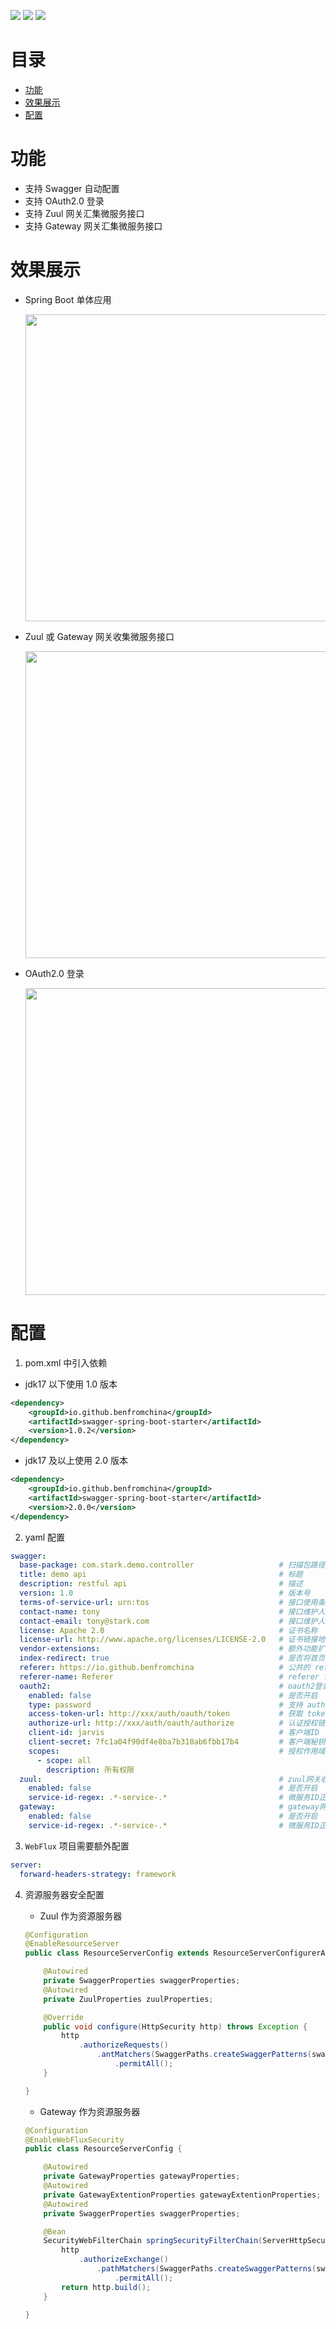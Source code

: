 [![](https://img.shields.io/badge/Maven%20Central-v2.0.0-brightgreen)](https://search.maven.org/artifact/io.github.benfromchina/swagger-spring-boot-starter/2.0.0/jar)
[![](https://img.shields.io/badge/Release-v2.0.0-blue)](https://gitee.com/jarvis-lib/swagger-spring-boot-starter/releases/v2.0.0)
[![](https://img.shields.io/badge/License-Apache--2.0-9cf)](https://www.apache.org/licenses/LICENSE-2.0.html)

# 目录

- [功能](#功能)
- [效果展示](#效果展示)
- [配置](#配置)

# 功能

- 支持 Swagger 自动配置
- 支持 OAuth2.0 登录
- 支持 Zuul 网关汇集微服务接口
- 支持 Gateway 网关汇集微服务接口

# 效果展示

- Spring Boot 单体应用

  <img src="docs/lib/standalone.png" width="864" height="491">

- Zuul 或 Gateway 网关收集微服务接口
  
  <img src="docs/lib/gateway.png" width="864" height="491">
  
- OAuth2.0 登录
  
  <img src="docs/lib/oauth2.png" width="864" height="491">


# 配置

1. pom.xml 中引入依赖

- jdk17 以下使用 1.0 版本

```xml
<dependency>
    <groupId>io.github.benfromchina</groupId>
    <artifactId>swagger-spring-boot-starter</artifactId>
    <version>1.0.2</version>
</dependency>
```

- jdk17 及以上使用 2.0 版本

```xml
<dependency>
    <groupId>io.github.benfromchina</groupId>
    <artifactId>swagger-spring-boot-starter</artifactId>
    <version>2.0.0</version>
</dependency>
```

2. yaml 配置

```yml
swagger:
  base-package: com.stark.demo.controller                   # 扫描包路径
  title: demo api                                           # 标题
  description: restful api                                  # 描述
  version: 1.0                                              # 版本号
  terms-of-service-url: urn:tos                             # 接口使用条件说明
  contact-name: tony                                        # 接口维护人姓名
  contact-email: tony@stark.com                             # 接口维护人电子邮件
  license: Apache 2.0                                       # 证书名称
  license-url: http://www.apache.org/licenses/LICENSE-2.0   # 证书链接地址
  vendor-extensions:                                        # 额外功能扩展
  index-redirect: true                                      # 是否将首页 {"/", "/index"} 重定向到 swagger 接口文档页
  referer: https://io.github.benfromchina                   # 公共的 referer 请求头
  referer-name: Referer                                     # referer 请求头参数名
  oauth2:                                                   # oauth2登录配置
    enabled: false                                          # 是否开启
    type: password                                          # 支持 authorization_code(授权码)、password(密码)
    access-token-url: http://xxx/auth/oauth/token           # 获取 token 链接地址
    authorize-url: http://xxx/auth/oauth/authorize          # 认证授权链接地址
    client-id: jarvis                                       # 客户端ID
    client-secret: 7fc1a04f90df4e8ba7b310ab6fbb17b4         # 客户端秘钥
    scopes:                                                 # 授权作用域列表，scope 和 description 自定义
      - scope: all
        description: 所有权限
  zuul:                                                     # zuul网关收集微服务接口统一展示
    enabled: false                                          # 是否开启
    service-id-regex: .*-service-.*                         # 微服务ID正则，匹配的微服务收集swagger
  gateway:                                                  # gateway网关收集微服务接口统一展示
    enabled: false                                          # 是否开启
    service-id-regex: .*-service-.*                         # 微服务ID正则，匹配的微服务收集swagger
```

3. `WebFlux` 项目需要额外配置

```yml
server:
  forward-headers-strategy: framework
```

4. 资源服务器安全配置

    - Zuul 作为资源服务器

    ```java
    @Configuration
    @EnableResourceServer
    public class ResourceServerConfig extends ResourceServerConfigurerAdapter {
	
        @Autowired
        private SwaggerProperties swaggerProperties;
        @Autowired
        private ZuulProperties zuulProperties;
	
        @Override
        public void configure(HttpSecurity http) throws Exception {
            http
                .authorizeRequests()
                    .antMatchers(SwaggerPaths.createSwaggerPatterns(swaggerProperties, zuulProperties))	// swagger 文档
                        .permitAll();
        }
    
    }
    ```

    - Gateway 作为资源服务器

    ```java
    @Configuration
    @EnableWebFluxSecurity
    public class ResourceServerConfig {
	
        @Autowired
        private GatewayProperties gatewayProperties;
        @Autowired
        private GatewayExtentionProperties gatewayExtentionProperties;
        @Autowired
        private SwaggerProperties swaggerProperties;
	
        @Bean
        SecurityWebFilterChain springSecurityFilterChain(ServerHttpSecurity http) throws Exception {
            http
                .authorizeExchange()
                    .pathMatchers(SwaggerPaths.createSwaggerPatterns(swaggerProperties, gatewayProperties, gatewayExtentionProperties))	// swagger 文档
                        .permitAll();
            return http.build();
        }

    }
    ```
